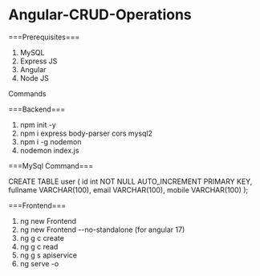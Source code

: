 # Angular-CRUD-Operations

===Prerequisites===
1. MySQL
2. Express JS
3. Angular
4. Node JS

Commands

===Backend===
1. npm init -y
2. npm i express body-parser cors mysql2
3. npm i -g nodemon
4. nodemon index.js

===MySql Command===

CREATE TABLE user (
    id int NOT NULL AUTO_INCREMENT PRIMARY KEY,
    fullname VARCHAR(100),
    email VARCHAR(100),
    mobile VARCHAR(100)
);

===Frontend===
1. ng new Frontend
2. ng new Frontend --no-standalone (for angular 17)
3. ng g c create
4. ng g c read
5. ng g s apiservice
6. ng serve -o
